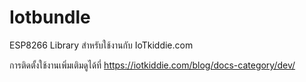 # Iotbundle
 
ESP8266 Library สำหรับใช้งานกับ IoTkiddie.com

การติดตั้งใช้งานเพิ่มเติมดูได้ที่ https://iotkiddie.com/blog/docs-category/dev/
